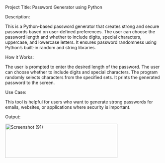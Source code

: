 Project Title: Password Generator using Python

Description:


This is a Python-based password generator that creates strong and secure passwords based on user-defined preferences. The user can choose the password length and whether to include digits, special characters, uppercase, and lowercase letters. It ensures password randomness using Python’s built-in random and string libraries.


How it Works:


The user is prompted to enter the desired length of the password.
The user can choose whether to include digits and special characters.
The program randomly selects characters from the specified sets.
It prints the generated password to the screen.


Use Case:


This tool is helpful for users who want to generate strong passwords for emails, websites, or applications where security is important.



Output:


<img width="361" height="110" alt="Screenshot (91)" src="https://github.com/user-attachments/assets/51e22bfd-ef28-4146-94ef-345bee97be86" />

